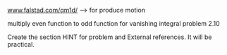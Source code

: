 www.falstad.com/qm1d/ --> for produce motion

multiply even function to odd function for vanishing integral problem 2.10

Create the section HINT for problem and External references. It will be practical.

